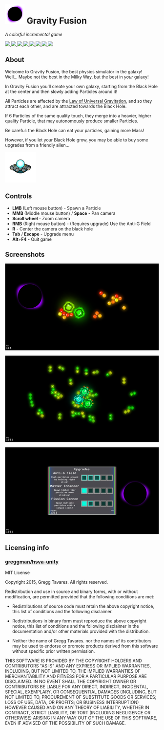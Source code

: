 # ![](/Assets/Media/github_icon.png) Gravity Fusion

_A colorful incremental game_

[![](https://img.shields.io/badge/overall-TBD-lightgrey) 
![](https://img.shields.io/badge/fun-TBD-lightgrey) 
![](https://img.shields.io/badge/innovation-TBD-lightgrey) 
![](https://img.shields.io/badge/theme-TBD-lightgrey) 
![](https://img.shields.io/badge/graphics-TBD-lightgrey) 
![](https://img.shields.io/badge/audio-TBD-lightgrey) 
![](https://img.shields.io/badge/humor-TBD-lightgrey)
![](https://img.shields.io/badge/mood-TBD-lightgrey)](https://ldjam.com/events/ludum-dare/45/$165131)

## About

Welcome to Gravity Fusion, the best physics simulator in the galaxy!  
Well... Maybe not the best in the Milky Way, but the best in _your_ galaxy!

In Gravity Fusion you'll create your own galaxy, starting from the Black Hole at the center and then slowly adding Particles around it!

All Particles are affected by the [Law of Universal Gravitation](https://en.wikipedia.org/wiki/Newton's_law_of_universal_gravitation), and so they attract each other, and are attracted towards the Black Hole. 

If 6 Particles of the same quality touch, they merge into a heavier, higher quality Particle, that may autonomously produce smaller Particles. 

Be careful: the Black Hole can eat your particles, gaining more Mass!  

However, if you let your Black Hole grow, you may be able to buy some upgrades from a friendly alien...

![](/Assets/Sprites/NAvi_cella.png)

## Controls

- **LMB** (Left mouse button) - Spawn a Particle
- **MMB** (Middle mouse button) / **Space** - Pan camera
- **Scroll wheel** - Zoom camera
- **RMB** (Right mouse button) - (Requires upgrade) Use the Anti-G Field
- **R** - Center the camera on the black hole
- **Tab** / **Escape** - Upgrade menu
- **Alt**+**F4** - Quit game

## Screenshots

![](/Assets/Media/screenshot1.png)

![](/Assets/Media/screenshot2.png)

![](/Assets/Media/screenshot3.png)

## Licensing info

### [greggman/hsva-unity](https://github.com/greggman/hsva-unity)

MIT License

Copyright 2015, Gregg Tavares. All rights reserved.

Redistribution and use in source and binary forms, with or without modification, are permitted provided that the following conditions are met:

- Redistributions of source code must retain the above copyright notice, this list of conditions and the following disclaimer.

- Redistributions in binary form must reproduce the above copyright notice, this list of conditions and the following disclaimer in the documentation and/or other materials provided with the distribution.

- Neither the name of Gregg Tavares. nor the names of its contributors may be used to endorse or promote products derived from this software without specific prior written permission.

THIS SOFTWARE IS PROVIDED BY THE COPYRIGHT HOLDERS AND CONTRIBUTORS "AS IS" AND ANY EXPRESS OR IMPLIED WARRANTIES, INCLUDING, BUT NOT LIMITED TO, THE IMPLIED WARRANTIES OF MERCHANTABILITY AND FITNESS FOR A PARTICULAR PURPOSE ARE DISCLAIMED. IN NO EVENT SHALL THE COPYRIGHT OWNER OR CONTRIBUTORS BE LIABLE FOR ANY DIRECT, INDIRECT, INCIDENTAL, SPECIAL, EXEMPLARY, OR CONSEQUENTIAL DAMAGES (INCLUDING, BUT NOT LIMITED TO, PROCUREMENT OF SUBSTITUTE GOODS OR SERVICES; LOSS OF USE, DATA, OR PROFITS; OR BUSINESS INTERRUPTION) HOWEVER CAUSED AND ON ANY THEORY OF LIABILITY, WHETHER IN CONTRACT, STRICT LIABILITY, OR TORT (INCLUDING NEGLIGENCE OR OTHERWISE) ARISING IN ANY WAY OUT OF THE USE OF THIS SOFTWARE, EVEN IF ADVISED OF THE POSSIBILITY OF SUCH DAMAGE.